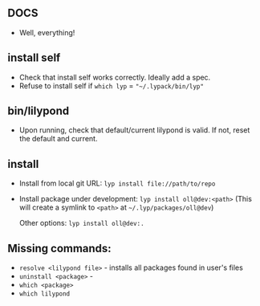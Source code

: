 ## DOCS

- Well, everything!

## install self

- Check that install self works correctly. Ideally add a spec.
- Refuse to install self if `which lyp` = `"~/.lypack/bin/lyp"`

## bin/lilypond

- Upon running, check that default/current lilypond is valid. If not, reset the default and current.

## install <package>

- Install from local git URL: `lyp install file://path/to/repo`
- Install package under development: `lyp install oll@dev:<path>`
  (This will create a symlink to `<path>` at `~/.lyp/packages/oll@dev`)
    
  Other options:
  `lyp install oll@dev:.`
  
## Missing commands:

- `resolve <lilypond file>` - installs all packages found in user's files
- `uninstall <package>` - 
- `which <package>` 
- `which lilypond`

